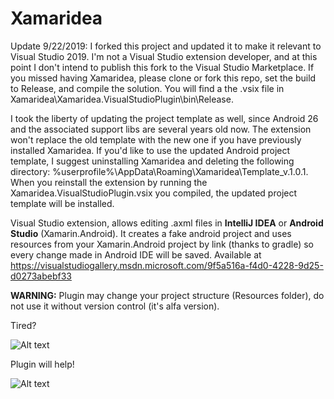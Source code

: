 Xamaridea
=========

Update 9/22/2019:  I forked this project and updated it to make it relevant to Visual Studio 2019.  I'm not a Visual Studio extension developer, and at this point I don't intend to publish this fork to the Visual Studio Marketplace.  If you missed having Xamaridea, please clone or fork this repo, set the build to Release, and compile the solution.  You will find a the .vsix file in Xamaridea\Xamaridea.VisualStudioPlugin\bin\Release.

I took the liberty of updating the project template as well, since Android 26 and the associated support libs are several years old now.  The extension won't replace the old template with the new one if you have previously installed Xamaridea.  If you'd like to use the updated Android project template, I suggest uninstalling Xamaridea and deleting the following directory:  %userprofile%\AppData\Roaming\Xamaridea\Template_v.1.0.1.  When you reinstall the extension by running the Xamaridea.VisualStudioPlugin.vsix you compiled, the updated project template will be installed.

Visual Studio extension, allows editing .axml files in **IntelliJ IDEA** or **Android Studio** (Xamarin.Android). It creates a fake android project and uses resources from your Xamarin.Android project by link (thanks to gradle) so every change made in Android IDE will be saved. Available at https://visualstudiogallery.msdn.microsoft.com/9f5a516a-f4d0-4228-9d25-d0273abebf33

**WARNING:** Plugin may change your project structure (Resources folder), do not use it without version control (it's alfa version).

Tired?

![Alt text](http://habrastorage.org/files/485/2b5/c99/4852b5c9907f4e268ccc5b97fdf504ce.png)

Plugin will help!

![Alt text](Xamaridea.gif)
